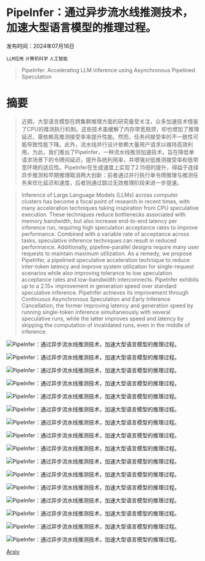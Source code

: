# PipeInfer：通过异步流水线推测技术，加速大型语言模型的推理过程。

发布时间：2024年07月16日

`LLM应用` `计算机科学` `人工智能`

> PipeInfer: Accelerating LLM Inference using Asynchronous Pipelined Speculation

# 摘要

> 近期，大型语言模型在跨集群推理方面的研究备受关注，众多加速技术借鉴了CPU的推测执行机制。这些技术虽缓解了内存带宽瓶颈，却也增加了推理延迟，需依赖高推测接受率来提升性能。然而，任务间接受率的不一致性可能导致性能下降。此外，流水线并行设计依赖大量用户请求以维持高效利用。为此，我们推出了PipeInfer，一种流水线推测加速技术，旨在降低单请求场景下的令牌间延迟，提升系统利用率，并增强对低推测接受率和低带宽环境的适应性。PipeInfer在生成速度上实现了2.15倍的提升，得益于连续异步推测和早期推理取消两大创新：前者通过并行执行单令牌推理与推测任务来优化延迟和速度，后者则通过跳过无效推理阶段来进一步提速。

> Inference of Large Language Models (LLMs) across computer clusters has become a focal point of research in recent times, with many acceleration techniques taking inspiration from CPU speculative execution. These techniques reduce bottlenecks associated with memory bandwidth, but also increase end-to-end latency per inference run, requiring high speculation acceptance rates to improve performance. Combined with a variable rate of acceptance across tasks, speculative inference techniques can result in reduced performance. Additionally, pipeline-parallel designs require many user requests to maintain maximum utilization. As a remedy, we propose PipeInfer, a pipelined speculative acceleration technique to reduce inter-token latency and improve system utilization for single-request scenarios while also improving tolerance to low speculation acceptance rates and low-bandwidth interconnects. PipeInfer exhibits up to a 2.15$\times$ improvement in generation speed over standard speculative inference. PipeInfer achieves its improvement through Continuous Asynchronous Speculation and Early Inference Cancellation, the former improving latency and generation speed by running single-token inference simultaneously with several speculative runs, while the latter improves speed and latency by skipping the computation of invalidated runs, even in the middle of inference.

![PipeInfer：通过异步流水线推测技术，加速大型语言模型的推理过程。](../../../paper_images/2407.11798/x1.png)

![PipeInfer：通过异步流水线推测技术，加速大型语言模型的推理过程。](../../../paper_images/2407.11798/x2.png)

![PipeInfer：通过异步流水线推测技术，加速大型语言模型的推理过程。](../../../paper_images/2407.11798/x3.png)

![PipeInfer：通过异步流水线推测技术，加速大型语言模型的推理过程。](../../../paper_images/2407.11798/x4.png)

![PipeInfer：通过异步流水线推测技术，加速大型语言模型的推理过程。](../../../paper_images/2407.11798/x5.png)

![PipeInfer：通过异步流水线推测技术，加速大型语言模型的推理过程。](../../../paper_images/2407.11798/x6.png)

![PipeInfer：通过异步流水线推测技术，加速大型语言模型的推理过程。](../../../paper_images/2407.11798/x7.png)

![PipeInfer：通过异步流水线推测技术，加速大型语言模型的推理过程。](../../../paper_images/2407.11798/x8.png)

![PipeInfer：通过异步流水线推测技术，加速大型语言模型的推理过程。](../../../paper_images/2407.11798/x9.png)

![PipeInfer：通过异步流水线推测技术，加速大型语言模型的推理过程。](../../../paper_images/2407.11798/x10.png)

![PipeInfer：通过异步流水线推测技术，加速大型语言模型的推理过程。](../../../paper_images/2407.11798/x11.png)

![PipeInfer：通过异步流水线推测技术，加速大型语言模型的推理过程。](../../../paper_images/2407.11798/x12.png)

![PipeInfer：通过异步流水线推测技术，加速大型语言模型的推理过程。](../../../paper_images/2407.11798/x13.png)

![PipeInfer：通过异步流水线推测技术，加速大型语言模型的推理过程。](../../../paper_images/2407.11798/x14.png)

![PipeInfer：通过异步流水线推测技术，加速大型语言模型的推理过程。](../../../paper_images/2407.11798/x15.png)

![PipeInfer：通过异步流水线推测技术，加速大型语言模型的推理过程。](../../../paper_images/2407.11798/x16.png)

[Arxiv](https://arxiv.org/abs/2407.11798)